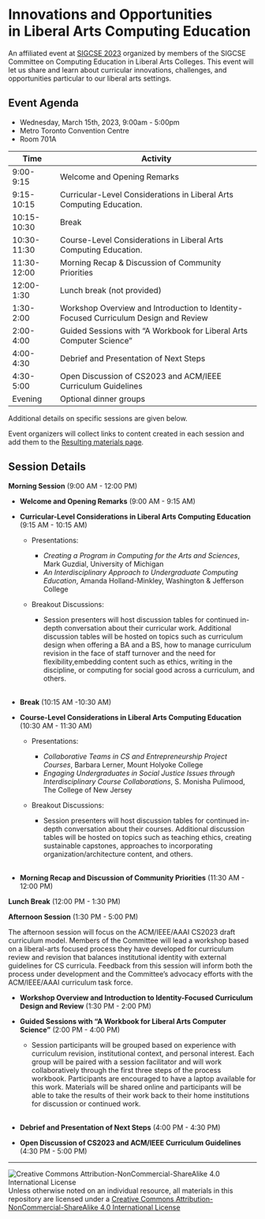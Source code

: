 # Innovations and Opportunities<br>in Liberal Arts Computing Education

An affiliated event at [SIGCSE 2023](https://sigcse2023.sigcse.org) organized by members of the SIGCSE Committee on Computing Education in Liberal Arts Colleges. This event will let us share and learn about curricular innovations, challenges, and opportunities particular to our liberal arts settings.

## Event Agenda

- Wednesday, March 15th, 2023, 9:00am - 5:00pm
- Metro Toronto Convention Centre
- Room 701A

| Time        | Activity
|-------------|----------
| 9:00-9:15   | Welcome and Opening Remarks
| 9:15-10:15  | Curricular-Level Considerations in Liberal Arts Computing Education. 
| 10:15-10:30 | Break
| 10:30-11:30 | Course-Level Considerations in Liberal Arts Computing Education.  
| 11:30-12:00 | Morning Recap & Discussion of Community Priorities
| 12:00-1:30  | Lunch break (not provided)
| 1:30-2:00   | Workshop Overview and Introduction to Identity-Focused Curriculum Design and Review 
| 2:00-4:00   | Guided Sessions with “A Workbook for Liberal Arts Computer Science”
| 4:00-4:30   | Debrief and Presentation of Next Steps
| 4:30-5:00   | Open Discussion of CS2023 and ACM/IEEE Curriculum Guidelines
| Evening     | Optional dinner groups

Additional details on specific sessions are given below.

Event organizers will collect links to content created in each session and add them to the [Resulting materials page](materials.md).

## Session Details

**Morning Session** (9:00 AM - 12:00 PM)

* **Welcome and Opening Remarks** (9:00 AM - 9:15 AM)

* **Curricular-Level Considerations in Liberal Arts Computing Education** (9:15 AM - 10:15 AM)

  * Presentations:
    * *Creating a Program in Computing for the Arts and Sciences*, Mark Guzdial, University of Michigan
    * *An Interdisciplinary Approach to Undergraduate Computing Education*, Amanda Holland-Minkley, Washington & Jefferson College

  * Breakout Discussions:
    * Session presenters will host discussion tables for continued in-depth conversation about their curricular work. Additional discussion tables will be hosted on topics such as curriculum design when offering a BA and a BS, how to manage curriculum revision in the face of staff turnover and the need for flexibility,embedding content such as ethics, writing in the discipline, or computing for social good across a curriculum, and others.
<br><br>

* **Break** (10:15 AM -10:30 AM)

* **Course-Level Considerations in Liberal Arts Computing Education** (10:30 AM - 11:30 AM)

  * Presentations:
    * *Collaborative Teams in CS and Entrepreneurship Project Courses*, Barbara Lerner, Mount Holyoke College
    * *Engaging Undergraduates in Social Justice Issues through Interdisciplinary Course Collaborations*, S. Monisha Pulimood, The College of New Jersey

  * Breakout Discussions:
    * Session presenters will host discussion tables for continued in-depth conversation about their courses. Additional discussion tables will be hosted on topics such as teaching ethics, creating sustainable capstones, approaches to incorporating organization/architecture content, and others.
<br><br>

* **Morning Recap and Discussion of Community Priorities** (11:30 AM - 12:00 PM)

**Lunch Break** (12:00 PM - 1:30 PM)

**Afternoon Session** (1:30 PM - 5:00 PM)

The afternoon session will focus on the ACM/IEEE/AAAI CS2023 draft curriculum model. Members of the Committee will lead a workshop based on a liberal-arts focused process they have developed for curriculum review and revision that balances institutional identity with external guidelines for CS curricula. Feedback from this session will inform both the process under development and the Committee’s advocacy efforts with the ACM/IEEE/AAAI curriculum task force.

* **Workshop Overview and Introduction to Identity-Focused Curriculum Design and Review** (1:30 PM - 2:00 PM)

* **Guided Sessions with “A Workbook for Liberal Arts Computer Science”** (2:00 PM - 4:00 PM)

  * Session participants will be grouped based on experience with curriculum revision, institutional context, and personal interest. Each group will be paired with a session facilitator and will work collaboratively through the first three steps of the process workbook. Participants are encouraged to have a laptop available for this work. Materials will be shared online and participants will be able to take the results of their work back to their home institutions for discussion or continued work.
<br><br>

* **Debrief and Presentation of Next Steps** (4:00 PM - 4:30 PM)

* **Open Discussion of CS2023 and ACM/IEEE Curriculum Guidelines** (4:30 PM - 5:00 PM)

___
![Creative Commons Attribution-NonCommercial-ShareAlike 4.0 International License](https://i.creativecommons.org/l/by-nc-sa/4.0/88x31.png "Creative Commons Attribution-NonCommercial-ShareAlike 4.0 International License") Unless otherwise noted on an individual resource, all materials in this repository are licensed under a [Creative Commons Attribution-NonCommercial-ShareAlike 4.0 International License](http://creativecommons.org/licenses/by-nc-sa/4.0/)
